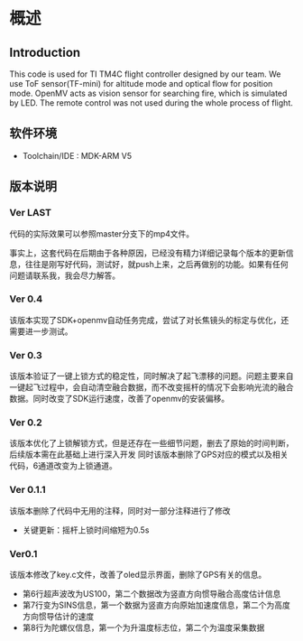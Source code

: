 # 概述

## Introduction

This code is used for TI TM4C flight controller designed by our team. We use ToF sensor(TF-mini) for altitude mode and optical flow for position mode. OpenMV acts as vision sensor for searching fire, which is simulated by LED. The remote control was not used during the whole process of flight.

## 软件环境

- Toolchain/IDE : MDK-ARM V5

## 版本说明

### Ver LAST

代码的实际效果可以参照master分支下的mp4文件。

事实上，这套代码在后期由于各种原因，已经没有精力详细记录每个版本的更新信息，往往是刚写好代码，测试好，就push上来，之后再做别的功能。如果有任何问题请联系我，我会尽力解答。

### Ver 0.4

该版本实现了SDK+openmv自动任务完成，尝试了对长焦镜头的标定与优化，还需要进一步测试。

### Ver 0.3

该版本验证了一键上锁方式的稳定性，同时解决了起飞漂移的问题。问题主要来自一键起飞过程中，会自动清空融合数据，而不改变摇杆的情况下会影响光流的融合数据。同时改变了SDK运行速度，改善了openmv的安装偏移。

### Ver 0.2

该版本优化了上锁解锁方式，但是还存在一些细节问题，删去了原始的时间判断，后续版本需在此基础上进行深入开发
同时该版本删除了GPS对应的模式以及相关代码，6通道改变为上锁通道。

### Ver 0.1.1

该版本删除了代码中无用的注释，同时对一部分注释进行了修改

- 关键更新：摇杆上锁时间缩短为0.5s

### Ver0.1

该版本修改了key.c文件，改善了oled显示界面，删除了GPS有关的信息。

- 第6行超声波改为US100，第二个数据改为竖直方向惯导融合高度估计信息
- 第7行变为SINS信息，第一个数据为竖直方向原始加速度信息，第二个为高度方向惯导估计的速度
- 第8行为陀螺仪信息，第一个为升温度标志位，第二个为温度采集数据
